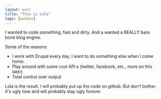 ```yaml
---
layout: post
title: "This is Lola"
tags: [webdev]
---
```


I wanted to code something, fast and dirty. And a wanted a REALLY bare bone blog engine.

Some of the reasons:

 * I work with Drupal every day, I want to do something else when I come home.
 * Play around with some cool API:s (twitter, facebook, etc., more on this later)
 * Total control over output

Lola is the result. I will probably put up the code on github. But don't bother. It's ugly now and will probably stay ugly forever.